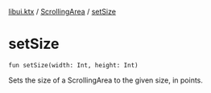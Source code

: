 [libui.ktx](../README.md) / [ScrollingArea](README.md) / [setSize](set-size.md)

# setSize

`fun setSize(width: Int, height: Int)`

Sets the size of a ScrollingArea to the given size, in points.
